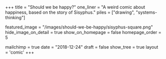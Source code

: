 +++
title = "Should we be happy?"
one_liner = "A weird comic about happiness, based on the story of Sisyphus."
piles = ["drawing", "systems-thinking"]

featured_image = "/images/should-we-be-happy/sisyphus-square.png"
hide_image_on_detail = true
show_on_homepage = false
homepage_order = 5

mailchimp = true
date = "2018-12-24"
draft = false
show_tree = true
layout = 'comic'
+++
